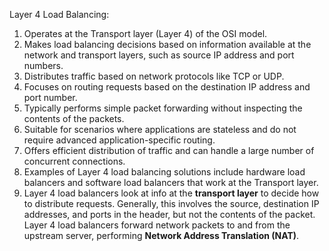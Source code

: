 Layer 4 Load Balancing:

1. Operates at the Transport layer (Layer 4) of the OSI model.
2. Makes load balancing decisions based on information available at the network and transport layers, such as source IP address and port numbers.
3. Distributes traffic based on network protocols like TCP or UDP.
4. Focuses on routing requests based on the destination IP address and port number.
5. Typically performs simple packet forwarding without inspecting the contents of the packets.
6. Suitable for scenarios where applications are stateless and do not require advanced application-specific routing.
7. Offers efficient distribution of traffic and can handle a large number of concurrent connections.
8. Examples of Layer 4 load balancing solutions include hardware load balancers and software load balancers that work at the Transport layer.
9. Layer 4 load balancers look at info at the **transport layer** to decide how to distribute requests. Generally, this involves the source, destination IP addresses, and ports in the header, but not the contents of the packet. Layer 4 load balancers forward network packets to and from the upstream server, performing **Network Address Translation (NAT)**.
